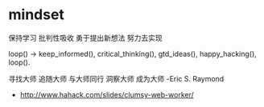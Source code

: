 # mindset

保持学习
批判性吸收
勇于提出新想法
努力去实现

loop() ->
    keep_informed(),
    critical_thinking(),
    gtd_ideas(),
    happy_hacking(),
    loop().

寻找大师
追随大师
与大师同行
洞察大师
成为大师
    -Eric S. Raymond

* http://www.hahack.com/slides/clumsy-web-worker/
